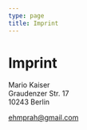 ```yaml
---
type: page
title: Imprint
---
```


# Imprint

Mario Kaiser<br>
Graudenzer Str. 17<br>
10243 Berlin

ehmprah@gmail.com
